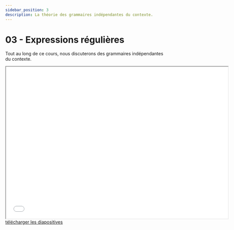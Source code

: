 ```yaml
---
sidebar_position: 3
description: La théorie des grammaires indépendantes du contexte.
---
```


# 03 - Expressions régulières

Tout au long de ce cours, nous discuterons des grammaires indépendantes du contexte.

<iframe src="/cours/alf_4.pdf" loading="lazy" width="700" height="480">
    Impossible d'afficher le fichier pdf
</iframe>
<a href="/cours/alf_4.pdf" download="alf_4.pdf">télécharger les diapositives</a>
